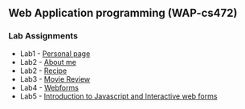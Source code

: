 ## Web Application programming (WAP-cs472)
### Lab Assignments

*   Lab1 - [Personal page]( https://haftom-mesfin.github.io/cs472/)
*   Lab2 - [About me](https://haftom-mesfin.github.io/CS472-Lab2/)
*   Lab2 - [Recipe](https://haftom-mesfin.github.io/CS472-Lab2-recipeSpec/)
*   Lab3 - [Movie Review](https://haftom-mesfin.github.io/CS472-WAP/Lab3/tmnt.html)
*   Lab4 - [Webforms]( https://haftom-mesfin.github.io/CS472-WAP/Lab4)
*   Lab5 - [Introduction to Javascript and Interactive web forms]( https://haftom-mesfin.github.io/CS472-WAP/Lab5)


